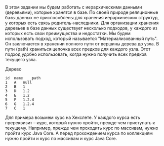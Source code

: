 В этом задании мы будем работать с иерархическими данными (деревьями), которые хранятся в базе.
По своей природе реляционные базы данных не приспособлены для хранения иерархических структур,
у которых есть связь родитель-наследники. Для организации хранения деревьев в базе данных существует несколько подходов,
у каждого из которых есть свои преимущества и недостатки. Мы будем использовать подход, который называется "Материализованный путь".
Он заключается в хранении полного пути от вершины дерева до узла. В пути (path) храниться цепочка всех предков для каждого узла.
Этот подход удобно использовать, когда нужно получить всех предков текущего узла.

Дерево

```
id	name	path
1	A	null
2	B	1
3	D	1.2
4	E	1.2
5	F	1.2.4
6	G	1.2.4
7	C	1
```

Для примера возьмем курс на Хекслете. У каждого курса есть пререквизит – курс, который нужно пройти, прежде чем приступать к текущему.
Например, прежде чем проходить курс по массивам, нужно пройти курс Java Core. А перед прохождением курса по коллекциям нужно пройти
и курс по массивам и курс Java Core.